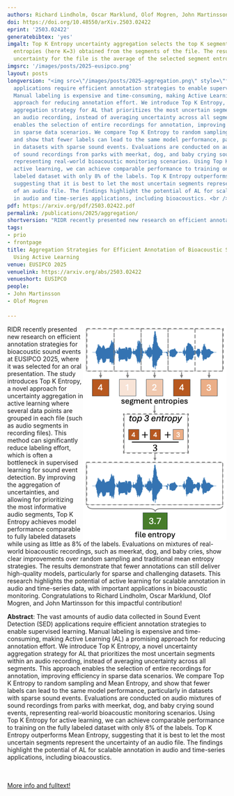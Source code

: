 ```yaml
---
authors: Richard Lindholm, Oscar Marklund, Olof Mogren, John Martinsson
doi: https://doi.org/10.48550/arXiv.2503.02422
eprint: '2503.02422'
generatebibtex: 'yes'
imgalt: Top K Entropy uncertainty aggregation selects the top K segment
  entropies (here K=3) obtained from the segments of the file. The resulting
  uncertainty for the file is the average of the selected segment entropies.
imgsrc: '/images/posts/2025-eusipco.png'
layout: posts
longversion: "<img src=\"/images/posts/2025-aggregation.png\" style=\"float: right\"> Abstract: The vast amounts of audio data collected in Sound Event Detection (SED)
  applications require efficient annotation strategies to enable supervised learning.
  Manual labeling is expensive and time-consuming, making Active Learning (AL) a promising
  approach for reducing annotation effort. We introduce Top K Entropy, a novel uncertainty
  aggregation strategy for AL that prioritizes the most uncertain segments within
  an audio recording, instead of averaging uncertainty across all segments. This approach
  enables the selection of entire recordings for annotation, improving efficiency
  in sparse data scenarios. We compare Top K Entropy to random sampling and Mean Entropy,
  and show that fewer labels can lead to the same model performance, particularly
  in datasets with sparse sound events. Evaluations are conducted on audio mixtures
  of sound recordings from parks with meerkat, dog, and baby crying sound events,
  representing real-world bioacoustic monitoring scenarios. Using Top K Entropy for
  active learning, we can achieve comparable performance to training on the fully
  labeled dataset with only 8% of the labels. Top K Entropy outperforms Mean Entropy,
  suggesting that it is best to let the most uncertain segments represent the uncertainty
  of an audio file. The findings highlight the potential of AL for scalable annotation
  in audio and time-series applications, including bioacoustics. <br /><br /><a href=\"https://mogren.ml/publications/2025/aggregation/\">More info and fulltext!</a>"
pdf: https://arxiv.org/pdf/2503.02422.pdf
permalink: /publications/2025/aggregation/
shortversion: "RIDR recently presented new research on efficient annotation strategies for bioacoustic sound events at EUSIPCO 2025, where it was selected for an oral presentation. The study introduces Top K Entropy, a novel approach for uncertainty aggregation in active learning where several data points are grouped in each file (such as audio segments in recording files). This method can significantly reduce labeling effort, which is often a bottleneck in supervised learning for sound event detection. By improving the aggregation of uncertainties, and allowing for prioritizing the most informative audio segments, Top K Entropy achieves model performance comparable to fully labeled datasets while using as little as 8% of the labels. Evaluations on mixtures of real-world bioacoustic recordings, such as meerkat, dog, and baby cries, show clear improvements over random sampling and traditional mean entropy strategies. The results demonstrate that fewer annotations can still deliver high-quality models, particularly for sparse and challenging datasets. This research highlights the potential of active learning for scalable annotation in audio and time-series data, with important applications in bioacoustic monitoring. Congratulations to Richard Lindholm, Oscar Marklund, Olof Mogren, and John Martinsson for this impactful contribution!"
tags:
- prio
- frontpage
title: Aggregation Strategies for Efficient Annotation of Bioacoustic Sound Events
  Using Active Learning
venue: EUSIPCO 2025
venuelink: https://arxiv.org/abs/2503.02422
venueshort: EUSIPCO
people:
- John Martinsson
- Olof Mogren

---
```

<img src="/images/posts/2025-aggregation.png" style="float: right">


RIDR recently presented new research on efficient annotation strategies for bioacoustic sound events at EUSIPCO 2025, where it was selected for an oral presentation. The study introduces Top K Entropy, a novel approach for uncertainty aggregation in active learning where several data points are grouped in each file (such as audio segments in recording files). This method can significantly reduce labeling effort, which is often a bottleneck in supervised learning for sound event detection. By improving the aggregation of uncertainties, and allowing for prioritizing the most informative audio segments, Top K Entropy achieves model performance comparable to fully labeled datasets while using as little as 8% of the labels. Evaluations on mixtures of real-world bioacoustic recordings, such as meerkat, dog, and baby cries, show clear improvements over random sampling and traditional mean entropy strategies. The results demonstrate that fewer annotations can still deliver high-quality models, particularly for sparse and challenging datasets. This research highlights the potential of active learning for scalable annotation in audio and time-series data, with important applications in bioacoustic monitoring. Congratulations to Richard Lindholm, Oscar Marklund, Olof Mogren, and John Martinsson for this impactful contribution!

<strong>Abstract</strong>: The vast amounts of audio data collected in Sound Event Detection (SED)
applications require efficient annotation strategies to enable supervised learning.
Manual labeling is expensive and time-consuming, making Active Learning (AL) a promising
approach for reducing annotation effort. We introduce Top K Entropy, a novel uncertainty
aggregation strategy for AL that prioritizes the most uncertain segments within
an audio recording, instead of averaging uncertainty across all segments. This approach
enables the selection of entire recordings for annotation, improving efficiency
in sparse data scenarios. We compare Top K Entropy to random sampling and Mean Entropy,
and show that fewer labels can lead to the same model performance, particularly
in datasets with sparse sound events. Evaluations are conducted on audio mixtures
of sound recordings from parks with meerkat, dog, and baby crying sound events,
representing real-world bioacoustic monitoring scenarios. Using Top K Entropy for
active learning, we can achieve comparable performance to training on the fully
labeled dataset with only 8% of the labels. Top K Entropy outperforms Mean Entropy,
suggesting that it is best to let the most uncertain segments represent the uncertainty
of an audio file. The findings highlight the potential of AL for scalable annotation
in audio and time-series applications, including bioacoustics.

<br /><br /><a href="https://mogren.ml/publications/2025/aggregation/">More info and fulltext!</a>
